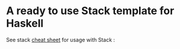 # A ready to use Stack template for Haskell

See stack [cheat sheet](stack-cheat-sheet.md) for usage with Stack :
